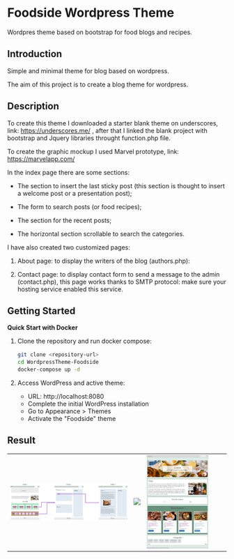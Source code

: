 # Foodside Wordpress Theme

Wordpres theme based on bootstrap for food blogs and recipes.

## Introduction 
Simple and minimal theme for blog based on wordpress.

The aim of this project is to create a blog theme for wordpress.

## Description 

To create this theme I downloaded a starter blank theme on underscores, link: https://underscores.me/
, after that I linked the blank project with bootstrap and Jquery libraries throught function.php file.

To create the graphic mockup I used Marvel prototype, link: https://marvelapp.com/

In the index page there are some sections:

- The section to insert the last sticky post (this section is thought to insert a welcome post or a presentation post);

- The form to search posts (or food recipes);

- The section for the recent posts;

- The horizontal section scrollable to search the categories.


I have also created two customized pages:

1. About page: to display the writers of the blog (authors.php):

2. Contact page: to display contact form to send a message to the admin (contact.php), this page works thanks to SMTP protocol: make sure your hosting service enabled this service.


## Getting Started

**Quick Start with Docker**

1. Clone the repository and run docker compose:
   ```bash
   git clone <repository-url>
   cd WordpressTheme-Foodside
   docker-compose up -d
   ```

2. Access WordPress and active theme:
   - URL: http://localhost:8080
   - Complete the initial WordPress installation
   - Go to Appearance > Themes
   - Activate the "Foodside" theme


## Result

<div align="center">
<table>
  <tr>
    <td><img src="screenshot/mockup_foodside.png" width="100%"/></td> 
    <td><img src="screenshot/screenshot_wp.png" width="100%"/></td> 
    <td><img src="screenshot/screenshot_foodside.png"width="80%"/></td>   
  </tr>
</table>
</div>


